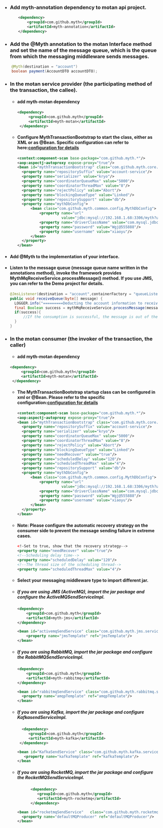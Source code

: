 * ###  Add myth-annotation dependency to motan api project.

```xml
       <dependency>
           <groupId>com.github.myth</groupId>
           <artifactId>myth-annotation</artifactId>
       </dependency>
```

* ### Add the @Myth annotation to the motan Interface method and set the name of the message queue, which is the queue from which the messaging middleware sends messages.

```java
    @Myth(destination = "account")
    boolean payment(AccountDTO accountDTO);   
```

* ### In the motan service provider (the participating method of the transaction, the callee).

  * #### add myth-motan dependency
      ```xml
      <dependency>
           <groupId>com.github.myth</groupId>
           <artifactId>myth-motan</artifactId>
       </dependency>
     ```
  * #### Configure MythTransactionBootstrap to start the class, either as XML or as @Bean. Specific configuration can refer to here:[configuration for details](https://github.com/yu199195/myth/wiki/Configuration)

    ```xml
    <context:component-scan base-package="com.github.myth.*"/>
    <aop:aspectj-autoproxy expose-proxy="true"/>
    <bean id="mythTransactionBootstrap" class="com.github.myth.core.bootstrap.MythTransactionBootstrap">
      <property name="repositorySuffix" value="account-service"/>
      <property name="serializer" value="kryo"/>
      <property name="coordinatorQueueMax" value="5000"/>
      <property name="coordinatorThreadMax" value="8"/>
      <property name="rejectPolicy" value="Abort"/>
      <property name="blockingQueueType" value="Linked"/>
      <property name="repositorySupport" value="db"/>
      <property name="mythDbConfig">
          <bean class="com.github.myth.common.config.MythDbConfig">
              <property name="url"
                        value="jdbc:mysql://192.168.1.68:3306/myth?useUnicode=true&amp;characterEncoding=utf8"/>
              <property name="driverClassName" value="com.mysql.jdbc.Driver"/>
              <property name="password" value="Wgj@555888"/>
              <property name="username" value="xiaoyu"/>
          </bean>
      </property>
    </bean>
    ```
* #### Add @Myth to the implementation of your interface.

* #### Listen to the message queue (message queue name written in the annotations method), invoke the framework provides MythMqReceiveService.processMessage() method. If you use JMS, you can refer to the Demo project for details.

     ```java
     @JmsListener(destination = "account",containerFactory = "queueListenerContainerFactory")
     public void receiveQueue(byte[] message) {
       LOGGER.info("=========Deducting the account information to receive Myth framework incoming information.==========");
       final Boolean success = mythMqReceiveService.processMessage(message);
       if(success){
           //If the consumption is successful, the message is out of the queue, otherwise it is not consumed.
       }
   }
   ```

* ### In the motan consumer (the invoker of the transaction, the caller)

   * #### add myth-motan dependency
    ```xml
    <dependency>
         <groupId>com.github.myth</groupId>
         <artifactId>myth-motan</artifactId>
     </dependency>
    ```

   * #### The MythTransactionBootstrap startup class can be configured in xml or @Bean. Please refer to the specific configuration:[configuration for details](https://github.com/yu199195/myth/wiki/Configuration)
     ```xml
     <context:component-scan base-package="com.github.myth.*"/>
     <aop:aspectj-autoproxy expose-proxy="true"/>
     <bean id="mythTransactionBootstrap" class="com.github.myth.core.bootstrap.MythTransactionBootstrap">
       <property name="repositorySuffix" value="account-service"/>
       <property name="serializer" value="kryo"/>
       <property name="coordinatorQueueMax" value="5000"/>
       <property name="coordinatorThreadMax" value="8"/>
       <property name="rejectPolicy" value="Abort"/>
       <property name="blockingQueueType" value="Linked"/>
       <property name="needRecover" value="true"/>
       <property name="scheduledDelay" value="120"/>
       <property name="scheduledThreadMax" value="4"/>
       <property name="repositorySupport" value="db"/>
       <property name="mythDbConfig">
           <bean class="com.github.myth.common.config.MythDbConfig">
               <property name="url"
                         value="jdbc:mysql://192.168.1.68:3306/myth?useUnicode=true&amp;characterEncoding=utf8"/>
               <property name="driverClassName" value="com.mysql.jdbc.Driver"/>
               <property name="password" value="Wgj@555888"/>
               <property name="username" value="xiaoyu"/>
           </bean>
       </property>
     </bean>
     ```
   * #### Note: Please configure the automatic recovery strategy on the consumer side to prevent the message sending failure in extreme cases.
     ```xml
     <!-Set to true, show that the recovery strategy-->
     <property name="needRecover" value="true"/>
     <!--Scheduling delay time-->
     <property name="scheduledDelay" value="120"/>
     <!--The thread size of the scheduling thread-->
     <property name="scheduledThreadMax" value="4"/>
     ```
   * #### Select your messaging middleware type to import different jar.

    *  ##### If you are using JMS (ActiveMQ), import the jar package and configure the ActiveMQSendServiceImpl.
       ```xml
       <dependency>
           <groupId>com.github.myth</groupId>
           <artifactId>myth-jms</artifactId>
       </dependency>
       ```
       ```xml
       <bean id="activemqSendService" class="com.github.myth.jms.service.ActivemqSendServiceImpl">    
           <property name="jmsTemplate" ref="jmsTemplate"/>
       </bean>
       ```
    *  ##### If you are using RabbitMQ, import the jar package and configure the RabbitMQSendServiceImpl.

          ```xml
          <dependency>
              <groupId>com.github.myth</groupId>
              <artifactId>myth-rabbitmq</artifactId>
          </dependency>
   
          ```
          ```xml
          <bean id="rabbitmqSendService" class="com.github.myth.rabbitmq.service.RabbitmqSendServiceImpl">
            <property name="amqpTemplate" ref="amqpTemplate"/>
         </bean>
         ```
    *  ##### If you are using Kafka, import the jar package and configure KafkasendServiceImpl.

        ```xml
          <dependency>
             <groupId>com.github.myth</groupId>
             <artifactId>myth-kafka</artifactId>
         </dependency>
        ```
        ```xml
        <bean id="KafkaSendService" class="com.github.myth.kafka.service.KafkaSendServiceImpl" >
           <property name="kafkaTemplate" ref="kafkaTemplate"/>
        </bean      
        ```

    *  ##### If you are using RocketMQ, import the jar package and configure the RocketMQSendServiceImpl.
   
        ```xml
              <dependency>
                 <groupId>com.github.myth</groupId>
                 <artifactId>myth-rocketmq</artifactId>
              </dependency>
        ```

        ```xml
        <bean id="rocketmqSendService"   class="com.github.myth.rocketmq.service.RocketmqSendServiceImpl">
          <property name="defaultMQProducer" ref="defaultMQProducer"/>
        </bean>    
        ```